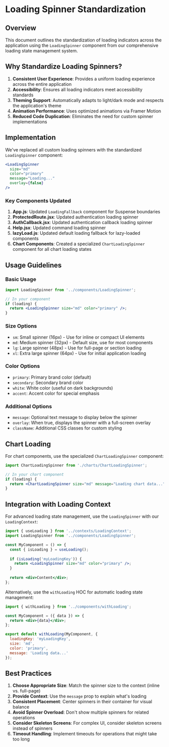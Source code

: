# Loading Spinner Standardization

## Overview

This document outlines the standardization of loading indicators across the application using the `LoadingSpinner` component from our comprehensive loading state management system.

## Why Standardize Loading Spinners?

1. **Consistent User Experience**: Provides a uniform loading experience across the entire application
2. **Accessibility**: Ensures all loading indicators meet accessibility standards
3. **Theming Support**: Automatically adapts to light/dark mode and respects the application's theme
4. **Animation Performance**: Uses optimized animations via Framer Motion
5. **Reduced Code Duplication**: Eliminates the need for custom spinner implementations

## Implementation

We've replaced all custom loading spinners with the standardized `LoadingSpinner` component:

```jsx
<LoadingSpinner 
  size="md" 
  color="primary" 
  message="Loading..." 
  overlay={false} 
/>
```

### Key Components Updated

1. **App.js**: Updated `LoadingFallback` component for Suspense boundaries
2. **ProtectedRoute.jsx**: Updated authentication loading spinner
3. **AuthCallback.jsx**: Updated authentication callback loading spinner
4. **Help.jsx**: Updated command loading spinner
5. **lazyLoad.js**: Updated default loading fallback for lazy-loaded components
6. **Chart Components**: Created a specialized `ChartLoadingSpinner` component for all chart loading states

## Usage Guidelines

### Basic Usage

```jsx
import LoadingSpinner from '../components/LoadingSpinner';

// In your component
if (loading) {
  return <LoadingSpinner size="md" color="primary" />;
}
```

### Size Options

- `sm`: Small spinner (16px) - Use for inline or compact UI elements
- `md`: Medium spinner (32px) - Default size, use for most components
- `lg`: Large spinner (48px) - Use for full-page or section loading
- `xl`: Extra large spinner (64px) - Use for initial application loading

### Color Options

- `primary`: Primary brand color (default)
- `secondary`: Secondary brand color
- `white`: White color (useful on dark backgrounds)
- `accent`: Accent color for special emphasis

### Additional Options

- `message`: Optional text message to display below the spinner
- `overlay`: When true, displays the spinner with a full-screen overlay
- `className`: Additional CSS classes for custom styling

## Chart Loading

For chart components, use the specialized `ChartLoadingSpinner` component:

```jsx
import ChartLoadingSpinner from './charts/ChartLoadingSpinner';

// In your chart component
if (loading) {
  return <ChartLoadingSpinner size="md" message="Loading chart data..." />;
}
```

## Integration with Loading Context

For advanced loading state management, use the `LoadingSpinner` with our `LoadingContext`:

```jsx
import { useLoading } from '../contexts/LoadingContext';
import LoadingSpinner from '../components/LoadingSpinner';

const MyComponent = () => {
  const { isLoading } = useLoading();
  
  if (isLoading('myLoadingKey')) {
    return <LoadingSpinner size="md" color="primary" />;
  }
  
  return <div>Content</div>;
};
```

Alternatively, use the `withLoading` HOC for automatic loading state management:

```jsx
import { withLoading } from '../components/withLoading';

const MyComponent = ({ data }) => {
  return <div>{data}</div>;
};

export default withLoading(MyComponent, { 
  loadingKey: 'myLoadingKey',
  size: 'md',
  color: 'primary',
  message: 'Loading data...'
});
```

## Best Practices

1. **Choose Appropriate Size**: Match the spinner size to the context (inline vs. full-page)
2. **Provide Context**: Use the `message` prop to explain what's loading
3. **Consistent Placement**: Center spinners in their container for visual balance
4. **Avoid Spinner Overload**: Don't show multiple spinners for related operations
5. **Consider Skeleton Screens**: For complex UI, consider skeleton screens instead of spinners
6. **Timeout Handling**: Implement timeouts for operations that might take too long